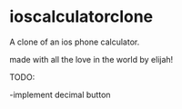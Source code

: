 # ioscalculatorclone

A clone of an ios phone calculator.

made with all the love in the world by elijah!

TODO:

-implement decimal button
